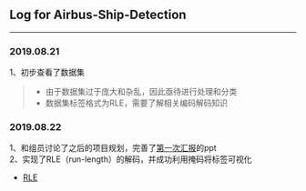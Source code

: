 ## Log for Airbus-Ship-Detection
---
### 2019.08.21
1、初步查看了数据集<br>
> * 由于数据集过于庞大和杂乱，因此亟待进行处理和分类<br>
> * 数据集标签格式为RLE，需要了解相关编码解码知识
### 2019.08.22
1、和组员讨论了之后的项目规划，完善了[第一次汇报](https://github.com/plumprc/airbus-ship-detection/tree/master/lizhe/relevent/汇报一1.2.pptx)的ppt<br>
2、实现了RLE（run-length）的解码，并成功利用掩码将标签可视化<br>
* [RLE](https://github.com/plumprc/airbus-ship-detection/tree/master/lizhe/ship-detection/RLE.ipynb) 